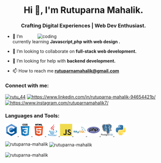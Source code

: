<h1 align="center">Hi 👋, I'm Rutuparna Mahalik.</h1>
<h3 align="center">Crafting Digital Experiences | Web Dev Enthusiast.</h3>

<img align="right" alt="coding" width="400"
src="https://github.com/RUTUPARNA-MAHALIK/RUTUPARNA-MAHALIK/assets/107238378/f350462c-285a-417f-b2a0-e14919c79804/giphy.gif">

- 🌱 I’m currently learning **Javascript,php with web design .**

- 👯 I’m looking to collaborate on **full-stack web development.**

- 🤝 I’m looking for help with **backend development.**

- 📫 How to reach me **rutuparnamahalik@gmail.com**

<h3 align="left">Connect with me:</h3>
<p align="left">
<a href="https://twitter.com/rutu_44" target="blank"><img align="center" src="https://raw.githubusercontent.com/rahuldkjain/github-profile-readme-generator/master/src/images/icons/Social/twitter.svg" alt="rutu_44" height="30" width="40" /></a>
<a href="https://linkedin.com/in/https://www.linkedin.com/in/rutuparna-mahalik-94654421b/" target="blank"><img align="center" src="https://raw.githubusercontent.com/rahuldkjain/github-profile-readme-generator/master/src/images/icons/Social/linked-in-alt.svg" alt="https://www.linkedin.com/in/rutuparna-mahalik-94654421b/" height="30" width="40" /></a>
<a href="https://instagram.com/https://www.instagram.com/rutuparnamahalik7/" target="blank"><img align="center" src="https://raw.githubusercontent.com/rahuldkjain/github-profile-readme-generator/master/src/images/icons/Social/instagram.svg" alt="https://www.instagram.com/rutuparnamahalik7/" height="30" width="40" /></a>
</p>

<h3 align="left">Languages and Tools:</h3>
<p align="left"> <a href="https://www.cprogramming.com/" target="_blank" rel="noreferrer"> <img src="https://raw.githubusercontent.com/devicons/devicon/master/icons/c/c-original.svg" alt="c" width="40" height="40"/> </a> <a href="https://www.w3schools.com/css/" target="_blank" rel="noreferrer"> <img src="https://raw.githubusercontent.com/devicons/devicon/master/icons/css3/css3-original-wordmark.svg" alt="css3" width="40" height="40"/> </a> <a href="https://www.w3.org/html/" target="_blank" rel="noreferrer"> <img src="https://raw.githubusercontent.com/devicons/devicon/master/icons/html5/html5-original-wordmark.svg" alt="html5" width="40" height="40"/> </a> <a href="https://www.java.com" target="_blank" rel="noreferrer"> <img src="https://raw.githubusercontent.com/devicons/devicon/master/icons/java/java-original.svg" alt="java" width="40" height="40"/> </a> <a href="https://developer.mozilla.org/en-US/docs/Web/JavaScript" target="_blank" rel="noreferrer"> <img src="https://raw.githubusercontent.com/devicons/devicon/master/icons/javascript/javascript-original.svg" alt="javascript" width="40" height="40"/> </a> <a href="https://www.mysql.com/" target="_blank" rel="noreferrer"> <img src="https://raw.githubusercontent.com/devicons/devicon/master/icons/mysql/mysql-original-wordmark.svg" alt="mysql" width="40" height="40"/> </a> <a href="https://www.php.net" target="_blank" rel="noreferrer"> <img src="https://raw.githubusercontent.com/devicons/devicon/master/icons/php/php-original.svg" alt="php" width="40" height="40"/> </a> <a href="https://www.postgresql.org" target="_blank" rel="noreferrer"> <img src="https://raw.githubusercontent.com/devicons/devicon/master/icons/postgresql/postgresql-original-wordmark.svg" alt="postgresql" width="40" height="40"/> </a> <a href="https://www.python.org" target="_blank" rel="noreferrer"> <img src="https://raw.githubusercontent.com/devicons/devicon/master/icons/python/python-original.svg" alt="python" width="40" height="40"/> </a> </p>

<p><img align="left" src="https://github-readme-stats.vercel.app/api/top-langs?username=rutuparna-mahalik&show_icons=true&locale=en&layout=compact" alt="rutuparna-mahalik" /></p>

<p>&nbsp;<img align="center" src="https://github-readme-stats.vercel.app/api?username=rutuparna-mahalik&show_icons=true&locale=en" alt="rutuparna-mahalik" /></p>

<p><img align="center" src="https://github-readme-streak-stats.herokuapp.com/?user=rutuparna-mahalik&" alt="rutuparna-mahalik" /></p>
